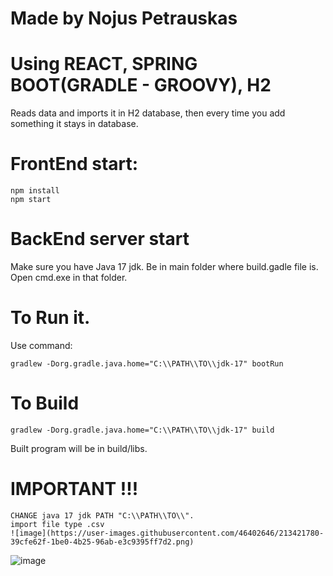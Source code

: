 
# Made by Nojus Petrauskas
# Using REACT, SPRING BOOT(GRADLE - GROOVY), H2
Reads data and imports it in H2 database, then every time you add something it stays in database.

# FrontEnd start:
```
npm install
npm start
```

# BackEnd server start

Make sure you have Java 17 jdk.
Be in main folder where build.gadle file is.
Open cmd.exe in that folder.

# To Run it.

Use command:
```
gradlew -Dorg.gradle.java.home="C:\\PATH\\TO\\jdk-17" bootRun
```

# To Build
```
gradlew -Dorg.gradle.java.home="C:\\PATH\\TO\\jdk-17" build
```
 Built program will be in build/libs.

# IMPORTANT !!!
```
CHANGE java 17 jdk PATH "C:\\PATH\\TO\\".
import file type .csv
![image](https://user-images.githubusercontent.com/46402646/213421780-39cfe62f-1be0-4b25-96ab-e3c9395ff7d2.png)

```


![image](https://user-images.githubusercontent.com/46402646/213419337-488b6eb8-7439-4784-99b5-0ca12af26ba2.png)
